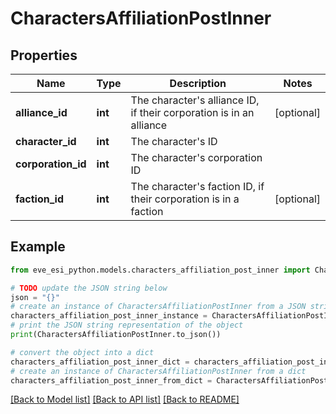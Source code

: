 # CharactersAffiliationPostInner


## Properties

Name | Type | Description | Notes
------------ | ------------- | ------------- | -------------
**alliance_id** | **int** | The character&#39;s alliance ID, if their corporation is in an alliance | [optional] 
**character_id** | **int** | The character&#39;s ID | 
**corporation_id** | **int** | The character&#39;s corporation ID | 
**faction_id** | **int** | The character&#39;s faction ID, if their corporation is in a faction | [optional] 

## Example

```python
from eve_esi_python.models.characters_affiliation_post_inner import CharactersAffiliationPostInner

# TODO update the JSON string below
json = "{}"
# create an instance of CharactersAffiliationPostInner from a JSON string
characters_affiliation_post_inner_instance = CharactersAffiliationPostInner.from_json(json)
# print the JSON string representation of the object
print(CharactersAffiliationPostInner.to_json())

# convert the object into a dict
characters_affiliation_post_inner_dict = characters_affiliation_post_inner_instance.to_dict()
# create an instance of CharactersAffiliationPostInner from a dict
characters_affiliation_post_inner_from_dict = CharactersAffiliationPostInner.from_dict(characters_affiliation_post_inner_dict)
```
[[Back to Model list]](../README.md#documentation-for-models) [[Back to API list]](../README.md#documentation-for-api-endpoints) [[Back to README]](../README.md)


